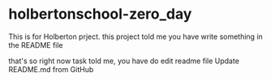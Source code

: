 # holbertonschool-zero_day
This is for Holberton prject. this project told me you have write something in the README file 

that's so
right now task told me, you have do edit readme file
Update README.md from GitHub
